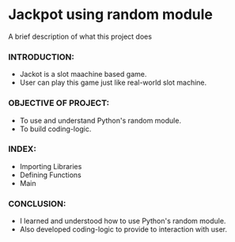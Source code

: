 # Jackpot using random module
A brief description of what this project does
### INTRODUCTION:
* Jackot is a slot maachine based game.
* User can play this game just like real-world slot machine.
### OBJECTIVE OF PROJECT:
* To use and understand Python's random module.
* To build coding-logic.
### INDEX:
* Importing Libraries
* Defining Functions
* Main
### CONCLUSION:
* I learned and understood how to use Python's random module.
* Also developed coding-logic to provide to interaction with user. 
